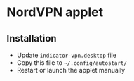 # NordVPN applet

## Installation

- Update `indicator-vpn.desktop` file
- Copy this file to `~/.config/autostart/`
- Restart or launch the applet manually
